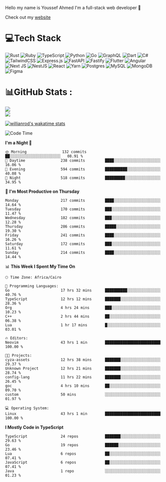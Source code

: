 Hello my name is Youssef Ahmed I'm a full-stack web developer 👋

Check out my [website](https://youssefahmed.vercel.app)
 
# 💻Tech Stack

![Rust](https://img.shields.io/badge/rust-%23000000.svg?style=for-the-badge&logo=rust&logoColor=white) ![Ruby](https://img.shields.io/badge/ruby-%23CC342D.svg?style=for-the-badge&logo=ruby&logoColor=white) ![TypeScript](https://img.shields.io/badge/typescript-%23007ACC.svg?style=for-the-badge&logo=typescript&logoColor=white) ![Python](https://img.shields.io/badge/python-3670A0?style=for-the-badge&logo=python&logoColor=ffdd54) ![Go](https://img.shields.io/badge/go-%2300ADD8.svg?style=for-the-badge&logo=go&logoColor=white) ![GraphQL](https://img.shields.io/badge/-GraphQL-E10098?style=for-the-badge&logo=graphql&logoColor=white) ![Dart](https://img.shields.io/badge/dart-%230175C2.svg?style=for-the-badge&logo=dart&logoColor=white) ![C#](https://img.shields.io/badge/c%23-%23239120.svg?style=for-the-badge&logo=c-sharp&logoColor=white) ![TailwindCSS](https://img.shields.io/badge/tailwindcss-%2338B2AC.svg?style=for-the-badge&logo=tailwind-css&logoColor=white) ![Express.js](https://img.shields.io/badge/express.js-%23404d59.svg?style=for-the-badge&logo=express&logoColor=%2361DAFB) ![FastAPI](https://img.shields.io/badge/FastAPI-005571?style=for-the-badge&logo=fastapi) ![Fastify](https://img.shields.io/badge/fastify-%23000000.svg?style=for-the-badge&logo=fastify&logoColor=white) ![Flutter](https://img.shields.io/badge/Flutter-%2302569B.svg?style=for-the-badge&logo=Flutter&logoColor=white) ![Angular](https://img.shields.io/badge/angular-%23DD0031.svg?style=for-the-badge&logo=angular&logoColor=white) ![Next JS](https://img.shields.io/badge/Next-black?style=for-the-badge&logo=next.js&logoColor=white) ![NestJS](https://img.shields.io/badge/nestjs-%23E0234E.svg?style=for-the-badge&logo=nestjs&logoColor=white) ![React](https://img.shields.io/badge/react-%2320232a.svg?style=for-the-badge&logo=react&logoColor=%2361DAFB) ![Yarn](https://img.shields.io/badge/yarn-%232C8EBB.svg?style=for-the-badge&logo=yarn&logoColor=white) ![Postgres](https://img.shields.io/badge/postgres-%23316192.svg?style=for-the-badge&logo=postgresql&logoColor=white) ![MySQL](https://img.shields.io/badge/mysql-%2300f.svg?style=for-the-badge&logo=mysql&logoColor=white) ![MongoDB](https://img.shields.io/badge/MongoDB-%234ea94b.svg?style=for-the-badge&logo=mongodb&logoColor=white)     ![Figma](https://img.shields.io/badge/figma-%23F24E1E.svg?style=for-the-badge&logo=figma&logoColor=white)

# 📊GitHub Stats :

![](https://github-readme-stats.vercel.app/api?username=joetifa2003&theme=tokyonight&hide_border=false&include_all_commits=false&count_private=false)<br/>
![](https://github-readme-streak-stats.herokuapp.com/?user=joetifa2003&theme=tokyonight&hide_border=false)<br/>

[![willianrod's wakatime stats](https://github-readme-stats.vercel.app/api/wakatime?username=joetifa2003&layout=compact)](https://github.com/anuraghazra/github-readme-stats)
<!--START_SECTION:waka-->
![Code Time](http://img.shields.io/badge/Code%20Time-2%2C362%20hrs%209%20mins-blue)

**I'm a Night 🦉** 

```text
🌞 Morning                132 commits         ██░░░░░░░░░░░░░░░░░░░░░░░   08.91 % 
🌆 Daytime                238 commits         ████░░░░░░░░░░░░░░░░░░░░░   16.06 % 
🌃 Evening                594 commits         ██████████░░░░░░░░░░░░░░░   40.08 % 
🌙 Night                  518 commits         █████████░░░░░░░░░░░░░░░░   34.95 % 
```
📅 **I'm Most Productive on Thursday** 

```text
Monday                   217 commits         ████░░░░░░░░░░░░░░░░░░░░░   14.64 % 
Tuesday                  170 commits         ███░░░░░░░░░░░░░░░░░░░░░░   11.47 % 
Wednesday                182 commits         ███░░░░░░░░░░░░░░░░░░░░░░   12.28 % 
Thursday                 286 commits         █████░░░░░░░░░░░░░░░░░░░░   19.30 % 
Friday                   241 commits         ████░░░░░░░░░░░░░░░░░░░░░   16.26 % 
Saturday                 172 commits         ███░░░░░░░░░░░░░░░░░░░░░░   11.61 % 
Sunday                   214 commits         ████░░░░░░░░░░░░░░░░░░░░░   14.44 % 
```


📊 **This Week I Spent My Time On** 

```text
🕑︎ Time Zone: Africa/Cairo

💬 Programming Languages: 
Go                       17 hrs 32 mins      ██████████░░░░░░░░░░░░░░░   40.76 % 
TypeScript               12 hrs 12 mins      ███████░░░░░░░░░░░░░░░░░░   28.36 % 
Org                      4 hrs 24 mins       ███░░░░░░░░░░░░░░░░░░░░░░   10.23 % 
C++                      2 hrs 44 mins       ██░░░░░░░░░░░░░░░░░░░░░░░   06.38 % 
Lua                      1 hr 17 mins        █░░░░░░░░░░░░░░░░░░░░░░░░   03.01 % 

🔥 Editors: 
Neovim                   43 hrs 1 min        █████████████████████████   100.00 % 

🐱‍💻 Projects: 
cyza-assets              12 hrs 38 mins      ███████░░░░░░░░░░░░░░░░░░   29.37 % 
Unknown Project          12 hrs 21 mins      ███████░░░░░░░░░░░░░░░░░░   28.74 % 
config-lang              11 hrs 22 mins      ███████░░░░░░░░░░░░░░░░░░   26.45 % 
goc                      4 hrs 10 mins       ██░░░░░░░░░░░░░░░░░░░░░░░   09.70 % 
custom                   50 mins             ░░░░░░░░░░░░░░░░░░░░░░░░░   01.97 % 

💻 Operating System: 
Linux                    43 hrs 1 min        █████████████████████████   100.00 % 
```

**I Mostly Code in TypeScript** 

```text
TypeScript               24 repos            ███████░░░░░░░░░░░░░░░░░░   29.63 % 
Go                       19 repos            ██████░░░░░░░░░░░░░░░░░░░   23.46 % 
Lua                      6 repos             ██░░░░░░░░░░░░░░░░░░░░░░░   07.41 % 
JavaScript               6 repos             ██░░░░░░░░░░░░░░░░░░░░░░░   07.41 % 
Java                     1 repo              ░░░░░░░░░░░░░░░░░░░░░░░░░   01.23 % 
```




<!--END_SECTION:waka-->
